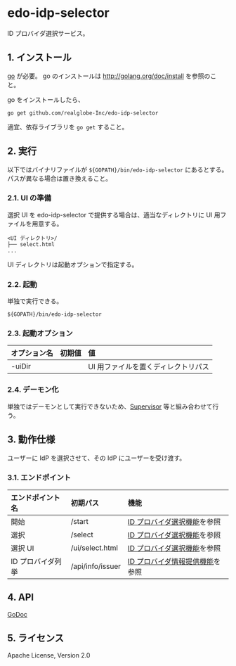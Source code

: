 <!--
Copyright 2015 realglobe, Inc.

Licensed under the Apache License, Version 2.0 (the "License");
you may not use this file except in compliance with the License.
You may obtain a copy of the License at

    http://www.apache.org/licenses/LICENSE-2.0

Unless required by applicable law or agreed to in writing, software
distributed under the License is distributed on an "AS IS" BASIS,
WITHOUT WARRANTIES OR CONDITIONS OF ANY KIND, either express or implied.
See the License for the specific language governing permissions and
limitations under the License.
-->


# edo-idp-selector

ID プロバイダ選択サービス。


## 1. インストール

[go] が必要。
go のインストールは http://golang.org/doc/install を参照のこと。

go をインストールしたら、

```shell
go get github.com/realglobe-Inc/edo-idp-selector
```

適宜、依存ライブラリを `go get` すること。


## 2. 実行

以下ではバイナリファイルが `${GOPATH}/bin/edo-idp-selector` にあるとする。
パスが異なる場合は置き換えること。


### 2.1. UI の準備

選択 UI を edo-idp-selector で提供する場合は、適当なディレクトリに UI 用ファイルを用意する。

```
<UI ディレクトリ>/
├── select.html
...
```

UI ディレクトリは起動オプションで指定する。


### 2.2. 起動

単独で実行できる。

```shell
${GOPATH}/bin/edo-idp-selector
```

### 2.3. 起動オプション

|オプション名|初期値|値|
|:--|:--|:--|
|-uiDir||UI 用ファイルを置くディレクトリパス|


### 2.4. デーモン化

単独ではデーモンとして実行できないため、[Supervisor] 等と組み合わせて行う。


## 3. 動作仕様

ユーザーに IdP を選択させて、その IdP にユーザーを受け渡す。

### 3.1. エンドポイント

|エンドポイント名|初期パス|機能|
|:--|:--|:--|
|開始|/start|[ID プロバイダ選択機能](/page/idpselect)を参照|
|選択|/select|[ID プロバイダ選択機能](/page/idpselect)を参照|
|選択 UI|/ui/select.html|[ID プロバイダ選択機能](/page/idpselect)を参照|
|ID プロバイダ列挙|/api/info/issuer|[ID プロバイダ情報提供機能](/api/idp)を参照|


## 4. API

[GoDoc](http://godoc.org/github.com/realglobe-Inc/edo-idp-selector)


## 5. ライセンス

Apache License, Version 2.0


<!-- 参照 -->
[Supervisor]: http://supervisord.org/
[go]: http://golang.org/
